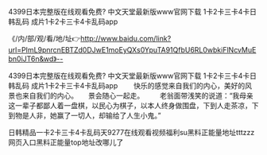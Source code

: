 4399日本完整版在线观看免费?
中文天堂最新版www官网下载
1卡2卡三卡4卡日韩乱码
成片1卡2卡三卡4卡乱码app


《/内/部/观/看/地/址👉http://www.baidu.com/link?url=PImL9pnrcnEBTZd0DJwE1moEyQXs0YpuTA91QfbU6RL0wbkiFlNcvMuEbn0iJT6n&wd》--

4399日本完整版在线观看免费?
中文天堂最新版www官网下载
1卡2卡三卡4卡日韩乱码
成片1卡2卡三卡4卡乱码app
　　快乐的感觉来自我们的内心，美好的风景也来自我们的内心。　　景会随心一起走。
　　老翁面带浅笑的说道：“我母亲这一辈子都鄙人着一盘棋，以民心为棋子，以本人终身做围盘，下到人走茶凉，下到物是人非，她赢了一切人，却输给了人生小鬼。”





日韩精品一卡2卡三卡4卡乱码天9277在线观看视频福利su黑料正能量地址tttzzz网页入口黑料正能量top地址改哪儿了
